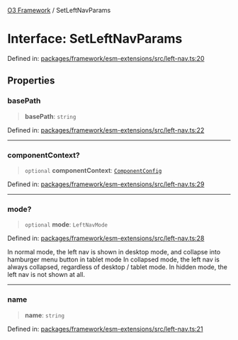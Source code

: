 [O3 Framework](../API.md) / SetLeftNavParams

# Interface: SetLeftNavParams

Defined in: [packages/framework/esm-extensions/src/left-nav.ts:20](https://github.com/openmrs/openmrs-esm-core/blob/18d2874f03a33a6ab8295af0e87ac97fdd150718/packages/framework/esm-extensions/src/left-nav.ts#L20)

## Properties

### basePath

> **basePath**: `string`

Defined in: [packages/framework/esm-extensions/src/left-nav.ts:22](https://github.com/openmrs/openmrs-esm-core/blob/18d2874f03a33a6ab8295af0e87ac97fdd150718/packages/framework/esm-extensions/src/left-nav.ts#L22)

***

### componentContext?

> `optional` **componentContext**: [`ComponentConfig`](ComponentConfig.md)

Defined in: [packages/framework/esm-extensions/src/left-nav.ts:29](https://github.com/openmrs/openmrs-esm-core/blob/18d2874f03a33a6ab8295af0e87ac97fdd150718/packages/framework/esm-extensions/src/left-nav.ts#L29)

***

### mode?

> `optional` **mode**: `LeftNavMode`

Defined in: [packages/framework/esm-extensions/src/left-nav.ts:28](https://github.com/openmrs/openmrs-esm-core/blob/18d2874f03a33a6ab8295af0e87ac97fdd150718/packages/framework/esm-extensions/src/left-nav.ts#L28)

In normal mode, the left nav is shown in desktop mode, and collapse into hamburger menu button in tablet mode
In collapsed mode, the left nav is always collapsed, regardless of desktop / tablet mode.
In hidden mode, the left nav is not shown at all.

***

### name

> **name**: `string`

Defined in: [packages/framework/esm-extensions/src/left-nav.ts:21](https://github.com/openmrs/openmrs-esm-core/blob/18d2874f03a33a6ab8295af0e87ac97fdd150718/packages/framework/esm-extensions/src/left-nav.ts#L21)
